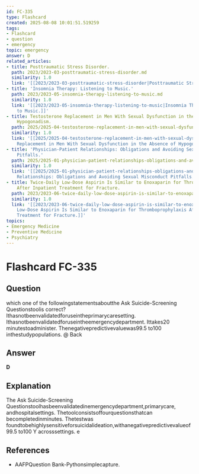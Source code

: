 ```yaml
---
id: FC-335
type: Flashcard
created: 2025-08-08 10:01:51.519259
tags:
- Flashcard
- question
- emergency
topic: emergency
answer: D
related_articles:
- title: Posttraumatic Stress Disorder.
  path: 2023/2023-03-posttraumatic-stress-disorder.md
  similarity: 1.0
  link: '[[2023/2023-03-posttraumatic-stress-disorder|Posttraumatic Stress Disorder.]]'
- title: 'Insomnia Therapy: Listening to Music.'
  path: 2023/2023-05-insomnia-therapy-listening-to-music.md
  similarity: 1.0
  link: '[[2023/2023-05-insomnia-therapy-listening-to-music|Insomnia Therapy: Listening
    to Music.]]'
- title: Testosterone Replacement in Men With Sexual Dysfunction in the Absence of
    Hypogonadism.
  path: 2025/2025-04-testosterone-replacement-in-men-with-sexual-dysfunction-in-t.md
  similarity: 1.0
  link: '[[2025/2025-04-testosterone-replacement-in-men-with-sexual-dysfunction-in-t|Testosterone
    Replacement in Men With Sexual Dysfunction in the Absence of Hypogonadism.]]'
- title: 'Physician-Patient Relationships: Obligations and Avoiding Sexual Misconduct
    Pitfalls.'
  path: 2025/2025-01-physician-patient-relationships-obligations-and-avoiding-sex.md
  similarity: 1.0
  link: '[[2025/2025-01-physician-patient-relationships-obligations-and-avoiding-sex|Physician-Patient
    Relationships: Obligations and Avoiding Sexual Misconduct Pitfalls.]]'
- title: Twice-Daily Low-Dose Aspirin Is Similar to Enoxaparin for Thromboprophylaxis
    After Inpatient Treatment for Fracture.
  path: 2023/2023-06-twice-daily-low-dose-aspirin-is-similar-to-enoxaparin-for-th.md
  similarity: 1.0
  link: '[[2023/2023-06-twice-daily-low-dose-aspirin-is-similar-to-enoxaparin-for-th|Twice-Daily
    Low-Dose Aspirin Is Similar to Enoxaparin for Thromboprophylaxis After Inpatient
    Treatment for Fracture.]]'
topics:
- Emergency Medicine
- Preventive Medicine
- Psychiatry
---
```


# Flashcard FC-335

## Question

which one of the followingstatementsaboutthe Ask Suicide-Screening Questionstoolis correct? Ithasnotbeenvalidatedforuseintheprimarycaresetting. Ithasnotbeenvalidatedforuseintheemergencydepartment. Ittakes20 minutestoadminister. Thenegativepredictivevaluewas99.5 to100 inthestudypopulations. @ Back

## Answer

**D**

## Explanation

The Ask Suicide-Screening Questionstoolhasbeenvalidatedinemergencydepartment,primarycare, andhospitalsettings. Thetoolconsistsoffourquestionsthatcan becompletedinminutes. Thetestwas foundtobehighlysensitiveforsuicidalideation,withanegativepredictivevalueof99.5 to100 Y acrosssettings. e

## References

- AAFPQuestion Bank-Pythonsimplecapture.

